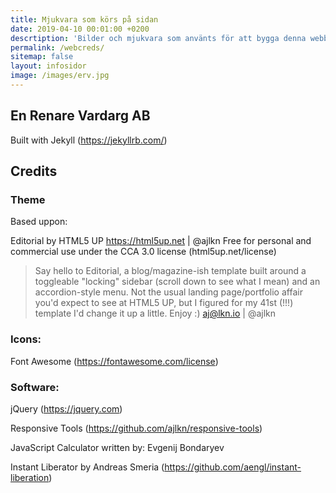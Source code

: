 ```yaml
---
title: Mjukvara som körs på sidan
date: 2019-04-10 00:01:00 +0200
descrtiption: 'Bilder och mjukvara som använts för att bygga denna webbsida'
permalink: /webcreds/
sitemap: false
layout: infosidor
image: /images/erv.jpg
---
```

## En Renare Vardarg AB

Built with Jekyll (<https://jekyllrb.com/>)


## Credits

### Theme 

Based uppon:

Editorial by HTML5 UP
<https://html5up.net> | @ajlkn
Free for personal and commercial use under the CCA 3.0 license (html5up.net/license)

> Say hello to Editorial, a blog/magazine-ish template built around a toggleable "locking" sidebar (scroll down to see what I mean) and an accordion-style menu. Not the usual landing page/portfolio affair you'd expect to see at HTML5 UP, but I figured for my 41st (!!!) template I'd change it up a little. Enjoy :)  aj@lkn.io | @ajlkn


### Icons:
Font Awesome (<https://fontawesome.com/license>)

### Software:
jQuery (<https://jquery.com>)

Responsive Tools (<https://github.com/ajlkn/responsive-tools>)

JavaScript Calculator written by: Evgenij Bondaryev

Instant Liberator by Andreas Smeria (<https://github.com/aengl/instant-liberation>)
